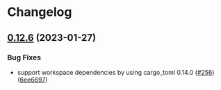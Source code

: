# Changelog

## [0.12.6](https://github.com/fluencelabs/marine/compare/marine-v0.12.5...marine-v0.12.6) (2023-01-27)


### Bug Fixes

* support workspace dependencies by using cargo_toml 0.14.0 ([#256](https://github.com/fluencelabs/marine/issues/256)) ([6ee6697](https://github.com/fluencelabs/marine/commit/6ee6697ed88297bbc26565514c6c54352a6ebab5))
